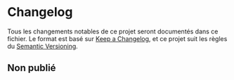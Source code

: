 # Changelog

Tous les changements notables de ce projet seront documentés dans ce fichier. Le format est basé sur [Keep a Changelog](https://keepachangelog.com/fr/1.0.0/), et ce projet suit les règles du [Semantic Versioning](https://semver.org/spec/v2.0.0.html).

## Non publié

